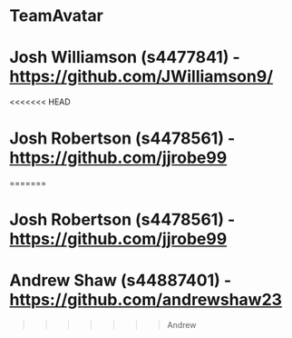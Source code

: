 # TeamAvatar

# Josh Williamson (s4477841) - https://github.com/JWilliamson9/
<<<<<<< HEAD
# Josh Robertson (s4478561) - https://github.com/jjrobe99
=======
# Josh Robertson (s4478561) - https://github.com/jjrobe99
# Andrew Shaw (s44887401) - https://github.com/andrewshaw23 
>>>>>>> Andrew
